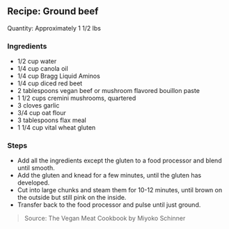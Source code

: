 ## Recipe: Ground beef
Quantity: Approximately 1 1/2 lbs  

### Ingredients
 - 1/2 cup water
 - 1/4 cup canola oil
 - 1/4 cup Bragg Liquid Aminos
 - 1/4 cup diced red beet
 - 2 tablespoons vegan beef or mushroom flavored bouillon paste
 - 1 1/2 cups cremini mushrooms, quartered
 - 3 cloves garlic
 - 3/4 cup oat flour
 - 3 tablespoons flax meal
 - 1 1/4 cup vital wheat gluten

### Steps
 - Add all the ingredients except the gluten to a food processor and blend until smooth.
 - Add the gluten and knead for a few minutes, until the gluten has developed.
 - Cut into large chunks and steam them for 10-12 minutes, until brown on the outside but still pink on the inside.
 - Transfer back to the food processor and pulse until just ground.

> Source: The Vegan Meat Cookbook by Miyoko Schinner